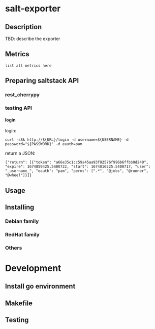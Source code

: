# salt-exporter

## Description

TBD: describe the exporter

## Metrics

```
list all metrics here
```

## Preparing saltstack API

### rest_cherrypy

### testing API

#### login

login:

```
curl -sSk http://${URL}/login -d username=${USERNAME} -d password="${PASSWORD}" -d eauth=pam
```

return a JSON:

```
{"return": [{"token": "a66e35c1cc59a45aa93f82576f996b6ffbb0d240", "expire": 1674859425.5400722, "start": 1674816225.5400717, "user": "_username_", "eauth": "pam", "perms": [".*", "@jobs", "@runner", "@wheel"]}]}
```

## Usage

## Installing

### Debian family

### RedHat family

### Others

# Development

## Install go environment

## Makefile

## Testing
